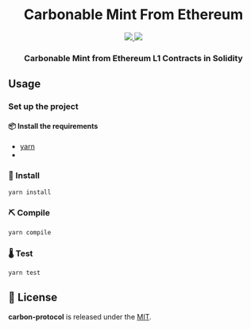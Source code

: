 <div align="center">
  <h1 align="center">Carbonable Mint From Ethereum
</h1>
  <p align="center">
    <a href="https://discord.gg/zUy9UvB7cd">
        <img src="https://img.shields.io/badge/Discord-6666FF?style=for-the-badge&logo=discord&logoColor=white">
    </a>
    <a href="https://twitter.com/intent/follow?screen_name=Carbonable_io">
        <img src="https://img.shields.io/badge/Twitter-1DA1F2?style=for-the-badge&logo=twitter&logoColor=white">
    </a>       
  </p>
  <h3 align="center">Carbonable Mint from Ethereum L1 Contracts in Solidity</h3>
</div>

## Usage

### Set up the project

#### 📦 Install the requirements

- [yarn](https://classic.yarnpkg.com/lang/en/docs/install/#debian-stable)
-

### 🎉 Install

```bash
yarn install
```

### ⛏️ Compile

```bash
yarn compile
```

### 🌡️ Test

```bash
yarn test
```

## 📄 License

**carbon-protocol** is released under the [MIT](LICENSE).
